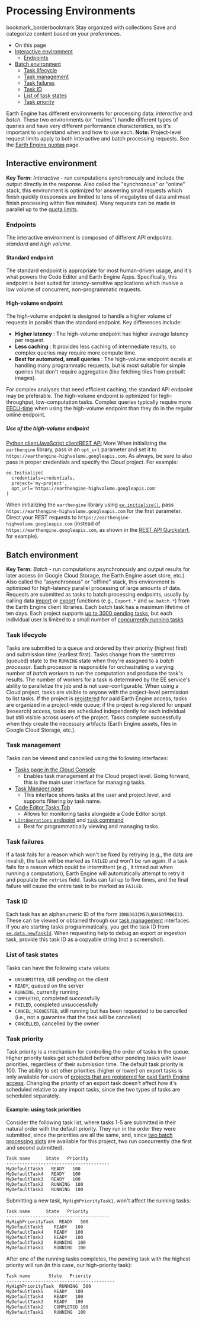  
#  Processing Environments 
bookmark_borderbookmark Stay organized with collections  Save and categorize content based on your preferences.
  * On this page
  * [Interactive environment](https://developers.google.com/earth-engine/guides/processing_environments#interactive_environment)
    * [Endpoints](https://developers.google.com/earth-engine/guides/processing_environments#endpoints)
  * [Batch environment](https://developers.google.com/earth-engine/guides/processing_environments#batch_environment)
    * [Task lifecycle](https://developers.google.com/earth-engine/guides/processing_environments#task_lifecycle)
    * [Task management](https://developers.google.com/earth-engine/guides/processing_environments#task_management)
    * [Task failures](https://developers.google.com/earth-engine/guides/processing_environments#task_failures)
    * [Task ID](https://developers.google.com/earth-engine/guides/processing_environments#task_id)
    * [List of task states](https://developers.google.com/earth-engine/guides/processing_environments#list_of_task_states)
    * [Task priority](https://developers.google.com/earth-engine/guides/processing_environments#task_priority)


Earth Engine has different environments for processing data: _interactive_ and _batch_. These two environments (or "realms") handle different types of queries and have very different performance characteristics, so it's important to understand when and how to use each.
**Note:** Project-level request limits apply to both interactive and batch processing requests. See the [Earth Engine quotas](https://developers.google.com/earth-engine/guides/usage) page.
## Interactive environment
**Key Term:** _Interactive_ - run computations synchronously and include the output directly in the response.
Also called the "synchronous" or "online" stack, this environment is optimized for answering small requests which finish quickly (responses are limited to tens of megabytes of data and must finish processing within five minutes). Many requests can be made in parallel up to the [quota limits](https://developers.google.com/earth-engine/guides/usage).
### Endpoints
The interactive environment is composed of different API endpoints: _standard_ and _high volume_.
#### Standard endpoint
The standard endpoint is appropriate for most human-driven usage, and it's what powers the Code Editor and Earth Engine Apps. Specifically, this endpoint is best suited for latency-sensitive applications which involve a low volume of concurrent, non-programmatic requests.
#### High-volume endpoint
The high-volume endpoint is designed to handle a higher volume of requests in parallel than the standard endpoint. Key differences include:
  * **Higher latency** : The high-volume endpoint has higher average latency per request.
  * **Less caching** : It provides less caching of intermediate results, so complex queries may require more compute time.
  * **Best for automated, small queries** : The high-volume endpoint excels at handling many programmatic requests, but is most suitable for simple queries that don't require aggregation (like fetching tiles from prebuilt images).


For complex analyses that need efficient caching, the standard API endpoint may be preferable. The high-volume endpoint is optimized for high-throughput, low-computation tasks. Complex queries typically require more [EECU-time](https://developers.google.com/earth-engine/guides/computation_overview#eecus) when using the high-volume endpoint than they do in the regular online endpoint.
##### Use of the high-volume endpoint
[Python client](https://developers.google.com/earth-engine/guides/processing_environments#python-client)[JavaScript client](https://developers.google.com/earth-engine/guides/processing_environments#javascript-client)[REST API](https://developers.google.com/earth-engine/guides/processing_environments#rest-api) More
When initializing the `earthengine` library, pass in an `opt_url` parameter and set it to `https://earthengine-highvolume.googleapis.com`. As always, be sure to also pass in proper credentials and specify the Cloud project. For example:
```
ee.Initialize(
  credentials=credentials,
  project='my-project',
  opt_url='https://earthengine-highvolume.googleapis.com'
)

```

When initializing the `earthengine` library using [`ee.initialize()`](https://developers.google.com/earth-engine/apidocs/ee-initialize), pass `https://earthengine-highvolume.googleapis.com` for the first parameter.
Direct your REST requests to `https://earthengine-highvolume.googleapis.com` (instead of `https://earthengine.googleapis.com`, as shown in the [REST API Quickstart](https://developers.google.com/earth-engine/reference/Quickstart#accessing-and-testing-your-credentials), for example).
## Batch environment
**Key Term:** _Batch_ - run computations asynchronously and output results for later access (in Google Cloud Storage, the Earth Engine asset store, etc.).
Also called the "asynchronous" or "offline" stack, this environment is optimized for high-latency parallel processing of large amounts of data. Requests are submitted as tasks to batch processing endpoints, usually by calling data [import](https://developers.google.com/earth-engine/guides/image_upload) or [export](https://developers.google.com/earth-engine/guides/exporting) functions (e.g., `Export.*` and `ee.batch.*`) from the Earth Engine client libraries. Each batch task has a maximum lifetime of ten days. Each project supports [up to 3000 pending tasks](https://developers.google.com/earth-engine/guides/usage#task_queue_length), but each individual user is limited to a small number of [concurrently running tasks](https://developers.google.com/earth-engine/guides/usage#concurrent_batch_tasks).
### Task lifecycle
Tasks are submitted to a queue and ordered by their priority (highest first) and submission time (earliest first). Tasks change from the `SUBMITTED` (queued) state to the `RUNNING` state when they're assigned to a _batch processor_. Each processor is responsible for orchestrating a varying number of _batch workers_ to run the computation and produce the task's results. The number of workers for a task is determined by the EE service's ability to parallelize the job and is not user-configurable.
When using a Cloud project, tasks are visible to anyone with the project-level permission to list tasks. If the project is [registered](https://developers.google.com/earth-engine/guides/access#a-role-in-a-cloud-project) for paid Earth Engine access, tasks are organized in a project-wide queue; if the project is registered for unpaid (research) access, tasks are scheduled independently for each individual but still visible across users of the project.
Tasks complete successfully when they create the necessary artifacts (Earth Engine assets, files in Google Cloud Storage, etc.).
### Task management
Tasks can be viewed and cancelled using the following interfaces:
  * [Tasks page in the Cloud Console](https://console.cloud.google.com/earth-engine/tasks)
    * Enables task management at the Cloud project level. Going forward, this is the main user interface for managing tasks.
  * [Task Manager page](https://code.earthengine.google.com/tasks)
    * This interface shows tasks at the user and project level, and supports filtering by task name.
  * [Code Editor Tasks Tab](https://developers.google.com/earth-engine/guides/playground#tasks-tab)
    * Allows for monitoring tasks alongside a Code Editor script.
  * [`ListOperations` endpoint](https://developers.google.com/earth-engine/apidocs/ee-data-listoperations) and [`task` command](https://developers.google.com/earth-engine/guides/command_line#task)
    * Best for programmatically viewing and managing tasks.


### Task failures
If a task fails for a reason which won't be fixed by retrying (e.g., the data are invalid), the task will be marked as `FAILED` and won't be run again.
If a task fails for a reason which could be intermittent (e.g., it timed out when running a computation), Earth Engine will automatically attempt to retry it and populate the `retries` field. Tasks can fail up to five times, and the final failure will cause the entire task to be marked as `FAILED`.
### Task ID
Each task has an alphanumeric ID of the form `3DNU363IM57LNU4SDTMB6I33`. These can be viewed or obtained through our [task management](https://developers.google.com/earth-engine/guides/processing_environments#task_management) interfaces. If you are starting tasks programmatically, you get the task ID from [`ee.data.newTaskId`](https://developers.google.com/earth-engine/apidocs/ee-data-newtaskid). When requesting help to debug an export or ingestion task, provide this task ID as a copyable string (not a screenshot).
### List of task states
Tasks can have the following `state` values:
  * `UNSUBMITTED`, still pending on the client
  * `READY`, queued on the server
  * `RUNNING`, currently running
  * `COMPLETED`, completed successfully
  * `FAILED`, completed unsuccessfully
  * `CANCEL_REQUESTED`, still running but has been requested to be cancelled (i.e., not a guarantee that the task will be cancelled)
  * `CANCELLED`, cancelled by the owner


### Task priority
Task priority is a mechanism for controlling the order of tasks in the queue. Higher priority tasks get scheduled before other pending tasks with lower priorities, regardless of their submission time. The default task priority is 100.
The ability to set other priorities (higher or lower) on export tasks is only available for users of [projects that are registered for paid Earth Engine access](https://developers.google.com/earth-engine/guides/access#a-role-in-a-cloud-project). Changing the priority of an export task doesn't affect how it's scheduled relative to any import tasks, since the two types of tasks are scheduled separately.
#### Example: using task priorities
Consider the following task list, where tasks 1-5 are submitted in their natural order with the default priority. They run in the order they were submitted, since the priorities are all the same, and, since [two batch processing slots](https://developers.google.com/earth-engine/guides/usage#concurrent_batch_tasks) are available for this project, two run concurrently (the first and second submitted).
```
Task name      State   Priority
---------------------------------------
MyDefaultTask5   READY   100
MyDefaultTask4   READY   100
MyDefaultTask3   READY   100
MyDefaultTask2   RUNNING  100
MyDefaultTask1   RUNNING  100

```

Submitting a new task, `MyHighPriorityTask1`, won't affect the running tasks:
```
Task name      State   Priority
---------------------------------------
MyHighPriorityTask  READY   500
MyDefaultTask5    READY   100
MyDefaultTask4    READY   100
MyDefaultTask3    READY   100
MyDefaultTask2    RUNNING  100
MyDefaultTask1    RUNNING  100

```

After one of the running tasks completes, the pending task with the highest priority will run (in this case, our high-priority task):
```
Task name       State   Priority
-----------------------------------------
MyHighPriorityTask  RUNNING  500
MyDefaultTask5    READY   100
MyDefaultTask4    READY   100
MyDefaultTask3    READY   100
MyDefaultTask2    COMPLETED 100
MyDefaultTask1    RUNNING  100

```

